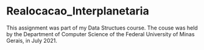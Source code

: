 # Realocacao_Interplanetaria
This assignment was part of my Data Structues course. The couse was held by the Department of Computer Science of the Federal University of Minas Gerais, in July 2021. 
